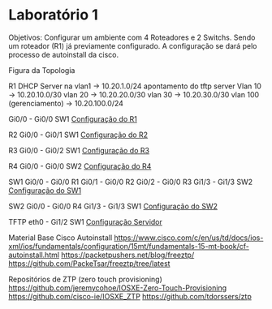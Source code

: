 # Laboratório 1

Objetivos:
Configurar um ambiente com 4 Roteadores e 2 Switchs. Sendo um roteador (R1) já previamente configurado. A configuração se dará pelo processo de autoinstall da cisco.


Figura da Topologia

R1
DHCP Server na vlan1 -> 10.20.1.0/24
apontamento do tftp server
Vlan 10 -> 10.20.10.0/30
vlan 20 -> 10.20.20.0/30
vlan 30 -> 10.20.30.0/30
vlan 100 (gerenciamento) -> 10.20.100.0/24

Gi0/0 - Gi0/0 SW1
[Configuração do R1]()

R2
Gi0/0 - Gi0/1 SW1
[Configuração do R2]()

R3
Gi0/0 - Gi0/2 SW1
[Configuração do R3]()

R4
Gi0/0 - Gi0/0 SW2
[Configuração do R4]()

SW1
Gi0/0 - Gi0/0 R1
Gi0/1 - Gi0/0 R2
Gi0/2 - Gi0/0 R3
Gi1/3 - Gi1/3 SW2
[Configuração do SW1]()

SW2
Gi0/0 - Gi0/0 R4
Gi1/3 - Gi1/3 SW1
[Configuração do SW2]()

TFTP
eth0 - Gi1/2 SW1
[Configuração Servidor]()




Material Base Cisco Autoinstall
https://www.cisco.com/c/en/us/td/docs/ios-xml/ios/fundamentals/configuration/15mt/fundamentals-15-mt-book/cf-autoinstall.html
https://packetpushers.net/blog/freeztp/
https://github.com/PackeTsar/freeztp/tree/latest


Repositórios de ZTP (zero touch provisioning)
https://github.com/jeremycohoe/IOSXE-Zero-Touch-Provisioning
https://github.com/cisco-ie/IOSXE_ZTP
https://github.com/tdorssers/ztp
